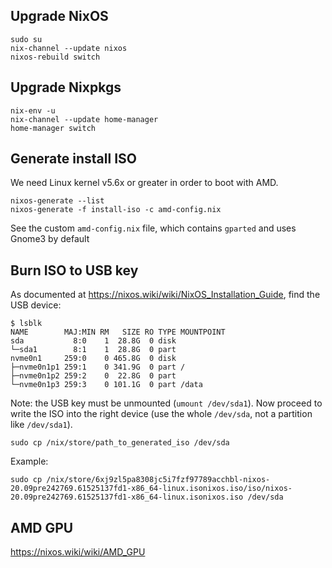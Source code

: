 ## Upgrade NixOS

```shell
sudo su
nix-channel --update nixos
nixos-rebuild switch
```

## Upgrade Nixpkgs

```shell
nix-env -u
nix-channel --update home-manager
home-manager switch
```

## Generate install ISO

We need Linux kernel v5.6x or greater in order to boot with AMD.

```shell
nixos-generate --list
nixos-generate -f install-iso -c amd-config.nix
```

See the custom `amd-config.nix` file, which contains `gparted` and uses Gnome3 by default

## Burn ISO to USB key

As documented at https://nixos.wiki/wiki/NixOS_Installation_Guide, find the USB device:

```shell
$ lsblk
NAME        MAJ:MIN RM   SIZE RO TYPE MOUNTPOINT
sda           8:0    1  28.8G  0 disk
└─sda1        8:1    1  28.8G  0 part
nvme0n1     259:0    0 465.8G  0 disk
├─nvme0n1p1 259:1    0 341.9G  0 part /
├─nvme0n1p2 259:2    0  22.8G  0 part
└─nvme0n1p3 259:3    0 101.1G  0 part /data
```

Note: the USB key must be unmounted (`umount /dev/sda1`). Now proceed to write the ISO into the right device (use the whole `/dev/sda`, not a partition like `/dev/sda1`).

```shell
sudo cp /nix/store/path_to_generated_iso /dev/sda
```

Example:

```shell
sudo cp /nix/store/6xj9zl5pa8308jc5i7fzf97789acchbl-nixos-20.09pre242769.61525137fd1-x86_64-linux.isonixos.iso/iso/nixos-20.09pre242769.61525137fd1-x86_64-linux.isonixos.iso /dev/sda
```

## AMD GPU

https://nixos.wiki/wiki/AMD_GPU
